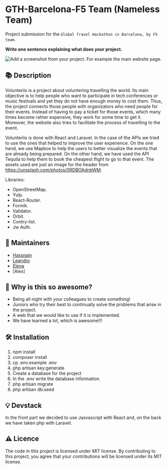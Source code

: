 # GTH-Barcelona-F5 Team (Nameless Team)
Project submission for the `Global Travel Hackathon in Barcelona, by F5 team`.

**Write one sentence explaining what does your project.**

![Add a screenshot from your project. For example the main website page.](https://github.com/KaneShyre/Volunteering_Kiwi/blob/feature/template/screenshots/Screenshot%202019-09-28%20at%2015.32.51.png?raw=true)

## :books: Description

Volunteriis is a project about voluntering travelling the world. Its main objective is to help people who want to participate in tech conferences or music festivals and yet they do not have enough money to cost them. Thus, the project connects those people with organizators who need people for their events. Instead of having to pay a ticket for those events, which many times become rather expensive, they work for some time to get it. Moreover, the website also tries to facilitate the process of travelling to the event.

Volunteriis is done with React and Laravel. In the case of the APIs we tried to use the ones that helped to improve the user experience. On the one hand, we use Mapbox to help the users to better visualize the events that are already being prepared. On the other hand, we have used the API Tequila to help them to book the cheapest flight to go to that event. 
The assets used are just an image for the header from https://unsplash.com/photos/0RDBOAdnbWM.

Libraries:
- OpenStreetMap.
- Yulp.
- React-Router.
- Formik.
- Validator.
- Orbit.
- Contry-list.
- Jw Auth. 


## :hugs: Maintainers

* [Hassnain](https://github.com/hassnian)
* [Leandro](https://github.com/Piola79)
* [Elena](https://github.com/KaneShyre)
* [Alex]


## :tada: Why is this so awesome?

* Being all night with your colleagues to create something!
* Juniors who try their best to continually solve the problems that arise in the project.
* A web that we would like to use if it is implemented.
* We have learned a lot, which is awesome!!!


## :hammer_and_wrench: Installation

1. npm install
2. composer install
3. cp .env.example .env
4. php artisan key:generate
5. Create a database for the project
6. In the .env write the database information.
7. php artisan migrate
8. php artisan db:seed

## :bulb: Devstack

In the front part we decided to use Jasvascript with React and, on the back we have taken php with Laravel. 

## :warning: Licence

The code in this project is licensed under MIT license. By contributing to this project, you agree that your contributions will be licensed under its MIT license.

